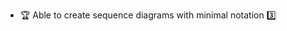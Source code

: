 * <span id="outcome-sequenceDiagrams-minimalNotation-one">:trophy: Able to create sequence diagrams with minimal notation :three:</span>

